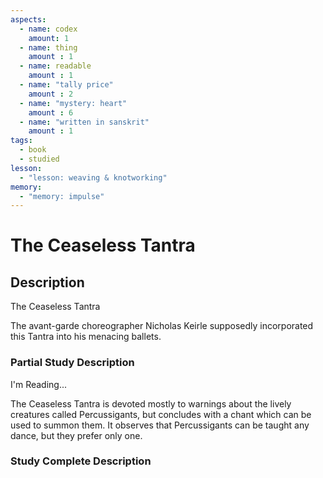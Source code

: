 ```yaml
---
aspects: 
  - name: codex
    amount: 1
  - name: thing
    amount : 1
  - name: readable
    amount : 1
  - name: "tally price"
    amount : 2
  - name: "mystery: heart"
    amount : 6
  - name: "written in sanskrit"
    amount : 1
tags:
  - book
  - studied
lesson:
  - "lesson: weaving & knotworking"
memory:
  - "memory: impulse"
---
```


# The Ceaseless Tantra

## Description
The Ceaseless Tantra

The avant-garde choreographer Nicholas Keirle supposedly incorporated this Tantra into his menacing ballets.
### Partial Study Description
I'm Reading...

The Ceaseless Tantra is devoted mostly to warnings about the lively creatures called Percussigants, but concludes with a chant which can be used to summon them. It observes that Percussigants can be taught any dance, but they prefer only one.
### Study Complete Description
